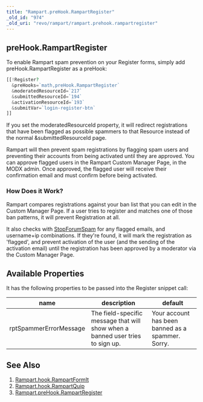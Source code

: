 ```yaml
---
title: "Rampart.preHook.RampartRegister"
_old_id: "974"
_old_uri: "revo/rampart/rampart.prehook.rampartregister"
---
```


## preHook.RampartRegister

To enable Rampart spam prevention on your Register forms, simply add preHook.RampartRegister as a preHook:

``` php
[[!Register?
  &preHooks=`math,preHook.RampartRegister`
  &moderatedResourceId=`217`
  &submittedResourceId=`194`
  &activationResourceId=`193`
  &submitVar=`login-register-btn`
]]
```

If you set the moderatedResourceId property, it will redirect registrations that have been flagged as possible spammers to that Resource instead of the normal &submittedResourceId page.

Rampart will then prevent spam registrations by flagging spam users and preventing their accounts from being activated until they are approved. You can approve flagged users in the Rampart Custom Manager Page, in the MODX admin. Once approved, the flagged user will receive their confirmation email and must confirm before being activated.

### How Does it Work?

Rampart compares registrations against your ban list that you can edit in the Custom Manager Page. If a user tries to register and matches one of those ban patterns, it will prevent Registration at all.

It also checks with [StopForumSpam](http://stopforumspam.com/) for any flagged emails, and username+ip combinations. If they're found, it will mark the registration as 'flagged', and prevent activation of the user (and the sending of the activation email) until the registration has been approved by a moderator via the Custom Manager Page.

## Available Properties

It has the following properties to be passed into the Register snippet call:

| name                   | description                                                                    | default                                           |
| ---------------------- | ------------------------------------------------------------------------------ | ------------------------------------------------- |
| rptSpammerErrorMessage | The field-specific message that will show when a banned user tries to sign up. | Your account has been banned as a spammer. Sorry. |

## See Also

1. [Rampart.hook.RampartFormIt](extras/rampart/rampart.hook.rampartformit)
2. [Rampart.hook.RampartQuip](extras/rampart/rampart.hook.rampartquip)
3. [Rampart.preHook.RampartRegister](extras/rampart/rampart.prehook.rampartregister)